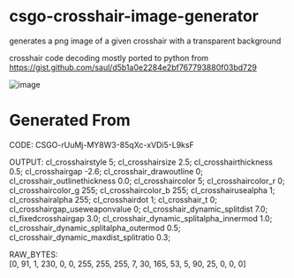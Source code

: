 # csgo-crosshair-image-generator
generates a png image of a given crosshair with a transparent background 
 
 crosshair code decoding mostly ported to python from https://gist.github.com/saul/d5b1a0e2284e2bf767793880f03bd729

![image](https://user-images.githubusercontent.com/101136391/224383806-3ce475bd-beae-4117-bca7-94eed808a08f.png)
# Generated From

 CODE:
 CSGO-rUuMj-MY8W3-85qXc-xVDi5-L9ksF

 OUTPUT:
 cl_crosshairstyle 5;
 cl_crosshairsize 2.5;
 cl_crosshairthickness 0.5;
 cl_crosshairgap -2.6;
 cl_crosshair_drawoutline 0;
 cl_crosshair_outlinethickness 0.0;
 cl_crosshaircolor 5;
 cl_crosshaircolor_r 0;
 cl_crosshaircolor_g 255;
 cl_crosshaircolor_b 255;
 cl_crosshairusealpha 1;
 cl_crosshairalpha 255;
 cl_crosshairdot 1;
 cl_crosshair_t 0;
 cl_crosshairgap_useweaponvalue 0;
 cl_crosshair_dynamic_splitdist 7.0;
 cl_fixedcrosshairgap 3.0;
 cl_crosshair_dynamic_splitalpha_innermod 1.0;
 cl_crosshair_dynamic_splitalpha_outermod 0.5;
 cl_crosshair_dynamic_maxdist_splitratio 0.3;

 RAW_BYTES:  
 [0, 91, 1, 230, 0, 0, 255, 255, 255, 7, 30, 165, 53, 5, 90, 25, 0, 0, 0]
